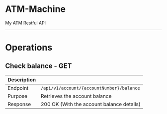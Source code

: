 # ATM-Machine
My ATM Restful API

---
# Operations
## Check balance - GET
| Description |  |
| -------- | ------- |
| Endpoint | `/api/v1/account/{accountNumber}/balance` |
| Purpose | Retrieves the account balance |
| Response | 200 OK (With the account balance details) |